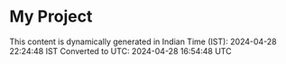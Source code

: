 # My Project

This content is dynamically generated in Indian Time (IST): 2024-04-28 22:24:48 IST
Converted to UTC: 2024-04-28 16:54:48 UTC
